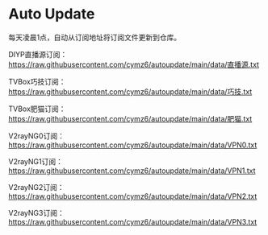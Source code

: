 # Auto Update

每天凌晨1点，自动从订阅地址将订阅文件更新到仓库。

DIYP直播源订阅：https://raw.githubusercontent.com/cymz6/autoupdate/main/data/直播源.txt

TVBox巧技订阅：https://raw.githubusercontent.com/cymz6/autoupdate/main/data/巧技.txt

TVBox肥猫订阅：https://raw.githubusercontent.com/cymz6/autoupdate/main/data/肥猫.txt

V2rayNG0订阅：https://raw.githubusercontent.com/cymz6/autoupdate/main/data/VPN0.txt

V2rayNG1订阅：https://raw.githubusercontent.com/cymz6/autoupdate/main/data/VPN1.txt

V2rayNG2订阅：https://raw.githubusercontent.com/cymz6/autoupdate/main/data/VPN2.txt

V2rayNG3订阅：https://raw.githubusercontent.com/cymz6/autoupdate/main/data/VPN3.txt

